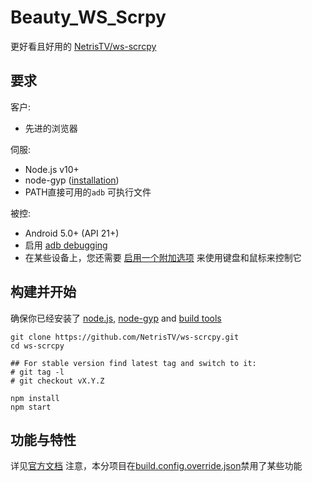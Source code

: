 # Beauty_WS_Scrpy

更好看且好用的 [NetrisTV/ws-scrcpy](https://github.com/NetrisTV/ws-scrcpy)

## 要求

客户:
* 先进的浏览器

伺服:
* Node.js v10+
* node-gyp ([installation](https://github.com/nodejs/node-gyp#installation))
* PATH直接可用的`adb` 可执行文件

被控:
* Android 5.0+ (API 21+)
* 启用 [adb debugging](https://developer.android.com/studio/command-line/adb.html#Enabling)
* 在某些设备上，您还需要
[启用一个附加选项](https://github.com/Genymobile/scrcpy/issues/70#issuecomment-373286323)
来使用键盘和鼠标来控制它

## 构建并开始

确保你已经安装了 [node.js](https://nodejs.org/en/download/),
[node-gyp](https://github.com/nodejs/node-gyp) and
[build tools](https://github.com/nodejs/node-gyp#installation)
```shell
git clone https://github.com/NetrisTV/ws-scrcpy.git
cd ws-scrcpy

## For stable version find latest tag and switch to it:
# git tag -l
# git checkout vX.Y.Z

npm install
npm start
```
## 功能与特性
详见[官方文档](https://github.com/NetrisTV/ws-scrcpy/blob/master/README.md)
注意，本分项目在[build.config.override.json](https://github.com/DiodeCN/Beauty_WS_Scrpy/blob/main/build.config.override.json)禁用了某些功能